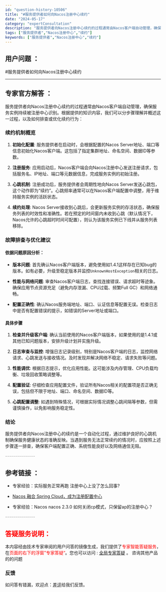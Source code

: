 ```yaml
---
id: "question-history-10506"
title: "#服务提供者如何向Nacos注册中心续约"
date: "2024-05-17"
category: "expertConsultation"
description: "服务提供者向Nacos注册中心续约的过程通常由Nacos客户端自动管理，确保服务实例持续被注册中心识别。根据提供的知识内容，我们可以分步骤理解并概述这一过程，以及如何排查或优化续约行为：### 续约机制概览1. **初始化配置**: 服务提供者在启动时，会根据配置的Nacos Server地址、端口"
tags: ["服务提供者","Nacos注册中心","续约"]
keywords: ["服务提供者","Nacos注册中心","续约"]
---
```


## 用户问题 ： 
 #服务提供者如何向Nacos注册中心续约  

---------------
## 专家官方解答 ：

服务提供者向Nacos注册中心续约的过程通常由Nacos客户端自动管理，确保服务实例持续被注册中心识别。根据提供的知识内容，我们可以分步骤理解并概述这一过程，以及如何排查或优化续约行为：

### 续约机制概览

1. **初始化配置**: 服务提供者在启动时，会根据配置的Nacos Server地址、端口等信息初始化Nacos客户端。这包括了指定集群地址、命名空间、数据ID等参数。

2. **注册服务**: 应用启动后，Nacos客户端会向Nacos注册中心发送注册请求，包括服务名、IP地址、端口等元数据信息，完成服务实例的初始注册。

3. **心跳机制**: 注册成功后，服务提供者会周期性地向Nacos Server发送心跳包，这个动作即为“续约”。心跳频率通常可以在Nacos客户端配置中调整，用于维持服务实例的活跃状态。

4. **续约处理**: Nacos Server接收到心跳后，会更新服务实例的存活状态，确保服务列表的时效性和准确性。若在预定的时间窗内未收到心跳（默认情况下，Nacos允许的心跳超时时间可配置），则认为该服务实例已下线并从服务列表移除。

### 故障排查与优化建议

#### 依据问题原因分析：

- **版本问题**: 首先确认Nacos客户端版本，避免使用如1.4.1这样存在已知bug的版本。如有必要，升级至稳定版本并监控`UnknownHostException`相关的日志。

- **性能与网络问题**: 审查Nacos客户端日志，查找连接错误、请求超时等迹象。确保应用节点资源充足（避免内存泄漏、CPU过载、频繁Full GC）和网络通畅。

- **配置正确性**: 确认Nacos服务端地址、端口、认证信息等配置无误。检查日志中是否有配置错误的提示，如错误的Server地址或端口。

#### 具体步骤

1. **检查并升级客户端**: 确认当前使用的Nacos客户端版本，如果使用的是1.4.1或其他已知问题版本，安排升级计划并实施升级。

2. **日志审查与监控**: 增强日志记录级别，特别是Nacos客户端的日志，监控网络请求、心跳发送与接收情况。及时发现并解决网络不稳定、请求失败等问题。

3. **性能调优**: 根据日志提示，优化应用性能。这可能涉及内存管理、CPU负载均衡、垃圾回收策略调整等。

4. **配置验证**: 仔细检查应用配置文件，验证所有Nacos相关的配置项是否正确无误，包括但不限于地址、端口、命名空间、数据ID等。

5. **心跳配置调整**: 如遇到特殊情况，可根据实际情况调整心跳间隔等参数，但需谨慎操作，以免影响服务稳定性。

### 结论

服务提供者向Nacos注册中心的续约是一个自动化过程，通过维护良好的心跳机制确保服务健康状态的准确反映。当遇到服务无法正常续约的情况时，应按照上述步骤逐一排查，确保客户端配置正确、系统性能良好以及网络通信无阻。


<font color="#949494">---------------</font> 


## 参考链接 ：

* 专家经验：实际服务正常再跑 注册中心上没了怎么回事? 
 
 * [Nacos 融合 Spring Cloud，成为注册配置中心](https://nacos.io/docs/latest/ecology/use-nacos-with-spring-cloud)
 
 * 专家经验：Nacos nacos 2.3.0 如何关闭cp模式，只保留ap的注册中心？ 


 <font color="#949494">---------------</font> 
 


## <font color="#FF0000">答疑服务说明：</font> 

本内容经由技术专家审阅的用户问答的镜像生成，我们提供了<font color="#FF0000">专家智能答疑服务</font>，在<font color="#FF0000">页面的右下的浮窗”专家答疑“</font>。您也可以访问 : [全局专家答疑](https://answer.opensource.alibaba.com/docs/intro) 。 咨询其他产品的的问题

### 反馈
如问答有错漏，欢迎点：[差评](https://ai.nacos.io/user/feedbackByEnhancerGradePOJOID?enhancerGradePOJOId=13703)给我们反馈。
